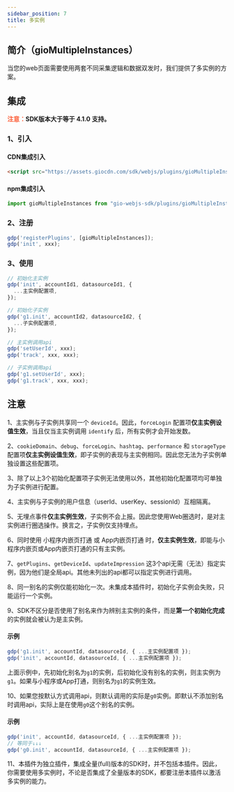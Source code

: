 ```yaml
---
sidebar_position: 7
title: 多实例
---
```

## 简介（gioMultipleInstances）

当您的web页面需要使用两套不同采集逻辑和数据双发时，我们提供了多实例的方案。

## 集成

**<font color="#FC5F3A">注意：</font>SDK版本大于等于 4.1.0 支持。**

### 1、引入

#### CDN集成引入

```html
<script src="https://assets.giocdn.com/sdk/webjs/plugins/gioMultipleInstances.js"></script>
```

#### npm集成引入

```js
import gioMultipleInstances from "gio-webjs-sdk/plugins/gioMultipleInstances"
```

### 2、注册

```js
gdp('registerPlugins', [gioMultipleInstances]);
gdp('init', xxx);
```

### 3、使用

```js
// 初始化主实例
gdp('init', accountId1, datasourceId1, {
  ...主实例配置项,
});

// 初始化子实例
gdp('g1.init', accountId2, datasourceId2, {
  ...子实例配置项,
});

// 主实例调用api
gdp('setUserId', xxx);
gdp('track', xxx, xxx);

// 子实例调用api
gdp('g1.setUserId', xxx);
gdp('g1.track', xxx, xxx);
```

## 注意

1、主实例与子实例共享同一个 `deviceId`。因此，`forceLogin` 配置项**仅主实例设值生效**，当且仅当主实例调用 `identify` 后，所有实例才会开始发数。

2、`cookieDomain`、`debug`、`forceLogin`、`hashtag`、`performance` 和 `storageType` 配置项**仅主实例设值生效**，即子实例的表现与主实例相同。因此您无法为子实例单独设置这些配置项。

3、除了以上3个初始化配置项子实例无法使用以外，其他初始化配置项均可单独为子实例进行配置。

4、主实例与子实例的用户信息（userId、userKey、sessionId）互相隔离。

5、无埋点事件**仅主实例生效**，子实例不会上报。因此您使用Web圈选时，是对主实例进行圈选操作。换言之，子实例仅支持埋点。

6、同时使用 小程序内嵌页打通 或 App内嵌页打通 时，**仅主实例生效**，即能与小程序内嵌页或App内嵌页打通的只有主实例。

7、`getPlugins`、`getDeviceId`、`updateImpression` 这3个api无需（无法）指定实例，因为他们是全局api。其他未列出的api都可以指定实例进行调用。

8、同一别名的实例仅能初始化一次。未集成本插件时，初始化子实例会失败，只能运行一个实例。

9、SDK不区分是否使用了别名来作为辨别主实例的条件，而是**第一个初始化完成**的实例就会被认为是主实例。

#### 示例

```js
gdp('g1.init', accountId, datasourceId, { ...主实例配置项 });
gdp('init', accountId, datasourceId, { ...主实例配置项 });
```

上面示例中，先初始化别名为`g1`的实例，后初始化没有别名的实例，则主实例为`g1`。如果与小程序或App打通，则别名为`g1`的实例生效。

10、如果您按默认方式调用api，则默认调用的实际是`g0`实例。即默认不添加别名时调用api，实际上是在使用`g0`这个别名的实例。

#### 示例

```js
gdp('init', accountId, datasourceId, { ...主实例配置项 });
// 等同于↓↓↓
gdp('g0.init', accountId, datasourceId, { ...主实例配置项 });
```

11、本插件为独立插件，集成全量(full)版本的SDK时，并不包括本插件。因此，你需要使用多实例时，不论是否集成了全量版本的SDK，都要注册本插件以激活多实例的能力。
